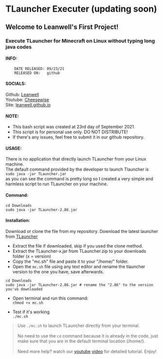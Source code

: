 # TLauncher Executer (updating soon)
##                        Welcome to Leanwell's First Project!
###   Execute TLauncher for Minecraft on Linux without typing long java codes
####   INFO:
        DATE RELEASED: 09/23/21
        RELEASED ON:   github
####   SOCIALS:
Github:
[Leanwell](https://github.com/leanwell)
\
Youtube:
[Cheesewise](https://www.youtube.com/channel/UCIn3Tzxmr8JuHAtDsrXDaRg)
\
Site:
[leanwell.github.io](https://leanwell.github.io)
####   NOTE:
- This bash script was created at 23rd day of September 2021.
- This script is for personal use only. DO NOT DISTRIBUTE!
- If there's any issues, feel free to submit it in our github repository.
####   USAGE:
There is no application that directly launch TLauncher from your Linux machine.
\
The default command provided by the developer to launch Tlauncher is `sudo java -jar TLauncher.jar`
\
as you can see the command is pretty long so I created a very simple and harmless script to run TLauncher on your machine.
####   Command:
```
cd Downloads
sudo java -jar TLauncher-2.86.jar
```
####   Installation:
Download or clone the file from my repository.
Download the latest launcher from
[TLauncher](https://tlauncher.org/en/)
- Extract the file if downloaded, skip if you used the clone method.
- Extract the TLauncher-x.jar from TLauncher.zip to your downloads folder (x = version)
- Copy the "mc.sh" file and paste it to your "/home/" folder.
- Open the `mc.sh` file using any text editor and rename the tlauncher version to the one you have, save afterwards.
```
cd Downloads
sudo java -jar TLauncher-2.86.jar # rename the "2.86" to the version you've downloaded
```
- Open terminal and run this command:
\
`chmod +x mc.sh` 

- Test if it's working
\
`./mc.sh`

> Use `./mc.sh` to launch TLauncher directly from your terminal.
\
\
> No need to use the `cd` command because it is already in the code, just make sure that you are in the default terminal location (/home/).
\
\
> Need more help? watch our [youtube](https://youtu.be/fg4db60_E40) [video](https://youtu.be/dQw4w9WgXcQ) for detailed tutorial. Enjoy!

